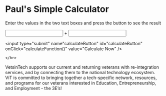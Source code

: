 <!DOCTYPE html>
<html>
<head>
  <meta charset="utf-8">
  <meta name="viewport" content="width=device-width">
  <title>VetsinTech Web Dev Pre-Work Task </title>
</head>
  
  <script>
    //This is a comment
    function calculateFunction(){
      //Get value from first textBox
      var a = document.getElementById("input1id").value;
      
      //Get value from second text box
      var b = document.getElementById("input2id").value;
      
      //Add those two values
      var sum = parseFloat(a) + parseFloat(b);
      
      //Print the result to the page
      document.write(sum);
    }
    
    
    
  </script>
  
  <body>
  
  <h1> Paul's Simple Calculator </h1>
  
  <p> Enter the values in the two text boxes and press the button to see the result </p>
  
  <input type="text" name="input1" id="input1id" />
  +
  <input type="text" name="input2" id="input2id" />
  
  <input type="submit" name"calculateButton" id="calculateButton" 
         onClick="calculateFunction()" value="Calculate Now" />
  
    </br>
  
  <p>  VetsinTech supports our current and returning veterans with re-integration services, and by connecting them to the national technology ecosystem. ViT is committed to bringing together a tech-specific network, resources, and programs for our veterans interested in Education, Entrepreneurship, and Employment - the 3E’s! </p>


</body>
</html>
